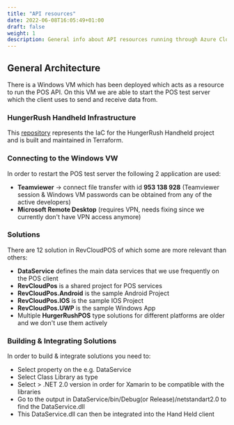```yaml
---
title: "API resources"
date: 2022-06-08T16:05:49+01:00
draft: false
weight: 1
description: General info about API resources running through Azure Cloud Provider
---
```


## General Architecture
There is a Windows VM which has been deployed which acts as a resource to run the POS API. On this VM we are able to start the POS test server  
which the client uses to send and receive data from.

### HungerRush Handheld Infrastructure

This [repository](https://github.com/IIIMPACT/hungerrush-handheld-infrastructure) represents the IaC for the HungerRush Handheld project and is built and maintained in Terraform.

### Connecting to the Windows VW
In order to restart the POS test server the following 2 application are used:

- **Teamviewer** -> connect file transfer with id **953 138 928** (Teamviewer session & Windows VM passwords can be obtained from any of the active developers)
- **Microsoft Remote Desktop** (requires VPN, needs fixing since we currently don't have VPN access anymore) 

### Solutions

There are 12 solution in RevCloudPOS of which some are more relevant than others: 
- **DataService** defines the main data services that we use frequently on the POS client 
- **RevCloudPos** is a shared project for POS services
- **RevCloudPos.Android** is the sample Android Project
- **RevCloudPos.IOS** is the sample IOS Project
- **RevCloudPos.UWP** is the sample Windows App
- Multiple **HurgerRushPOS** type solutions for different platforms are older and we don't use them actively

### Building & Integrating Solutions

In order to build & integrate solutions you need to:
- Select property on the e.g. DataService
- Select Class Library as type
- Select >  .NET 2.0 version in order for Xamarin to be compatible with the libraries
- Go to the output in DataService/bin/Debug(or Release)/netstandart2.0 to find the DataService.dll
- This DataService.dll can then be integrated into the Hand Held client 

